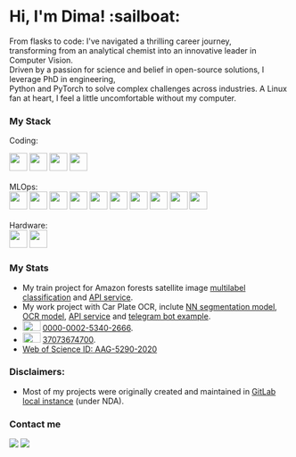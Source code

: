 <h1>Hi, I'm Dima! :sailboat: </h1>

<p>
  From flasks to code: I've navigated a thrilling career journey, <br> 
  transforming from an analytical chemist into an innovative leader in Computer Vision. <br> 
  Driven by a passion for science and belief in open-source solutions, I leverage PhD in engineering, <br> 
  Python and PyTorch to solve complex challenges across industries. A Linux fan at heart, I feel a little uncomfortable without my computer.
</p>


### My Stack

Coding: 
<div>
  <img height="32" width="32" src="https://cdn.simpleicons.org/python/2A9019" />
  <img height="32" width="32" src="https://cdn.simpleicons.org/pytorch/2A9019" />
  <img height="32" width="32" src="https://cdn.simpleicons.org/opencv/2A9019" />
  <img height="32" width="32" src="https://cdn.simpleicons.org/pytest/2A9019"/>
</div>

<br>
MLOps:
<div>
  <img height="32" width="32" src="https://cdn.simpleicons.org/fastapi/2A9019" />
  <img height="32" width="32" src="https://cdn.simpleicons.org/git/2A9019"/>
  <img height="32" width="32" src="https://cdn.simpleicons.org/githubactions/2A9019"/>
  <img height="32" width="32" src="https://cdn.simpleicons.org/docker/2A9019"/>
  <img height="32" width="32" src="https://cdn.simpleicons.org/dvc/2A9019" />
  <img height="32" width="32" src="https://cdn.simpleicons.org/grafana/2A9019"/>  
  <img height="32" width="32" src="https://cdn.simpleicons.org/ansible/2A9019" />
  <img height="32" width="32" src="https://cdn.simpleicons.org/nginx/2A9019" />
  <img height="32" width="32" src="https://cdn.simpleicons.org/jupyter/2A9019"/>
  <img height="32" width="32" src="https://cdn.simpleicons.org/linux/2A9019"/>
</div>

<br>
Hardware:
<div>
  <img height="32" width="32" src="https://cdn.simpleicons.org/easyeda/2A9019"/>
  <img height="32" width="32" src="https://cdn.simpleicons.org/arduino/2A9019"/>
</div>

<!--### My Stats

[![Anurag's GitHub stats](https://github-readme-stats.vercel.app/api?username=dimyun&theme=gotham)](https://github.com/anuraghazra/github-readme-stats) 

![Top Langs](https://github-readme-stats.vercel.app/api/top-langs/?username=dimyun&layout=compact&theme=gotham)
-->

### My Stats

* My train project for Amazon forests satellite image [multilabel classification](https://github.com/DimYun/amazon-forests-satellite-class_model) and [API service](https://github.com/DimYun/amazon-forests-satellite-class_service).
* My work project with Car Plate OCR, inclute [NN segmentation model](), [OCR model](), [API service]() and [telegram bot example]().   
* <img height="18" width="32" src="https://cdn.simpleicons.org/orcid/2A9019" /> [0000-0002-5340-2666](https://orcid.org/0000-0002-5340-2666).
* <img height="18" width="32" src="https://cdn.simpleicons.org/scopus/2A9019" /> [37073674700](https://www.scopus.com/authid/detail.uri?authorId=37073674700).
* [Web of Science ID: AAG-5290-2020](https://www.webofscience.com/wos/author/record/AAG-5290-2020)


### Disclaimers:
* Most of my projects were originally created and maintained in [GitLab local instance](https://gitlab.lydata.duckdns.org/DimYun) (under NDA).

### Contact me

<a href='https://t.me/dm_dimyun'><img src='https://img.shields.io/badge/Telegram-2CA5E0?style=for-the-badge&logo=telegram&logoColor=white'/></a>
<a href='mailto: dm.yunovidov@gmail.com'><img src='https://img.shields.io/badge/Gmail-D14836?style=for-the-badge&logo=gmail&logoColor=white'/></a>

<!--
**DimYun/DimYun** is a ✨ _special_ ✨ repository because its `README.md` (this file) appears on your GitHub profile.

Here are some ideas to get you started:

- 🔭 I’m currently working on ...
- 🌱 I’m currently learning ...
- 👯 I’m looking to collaborate on ...
- 🤔 I’m looking for help with ...
- 💬 Ask me about ...
- 📫 How to reach me: ...
- 😄 Pronouns: ...
- ⚡ Fun fact: ...
-->
